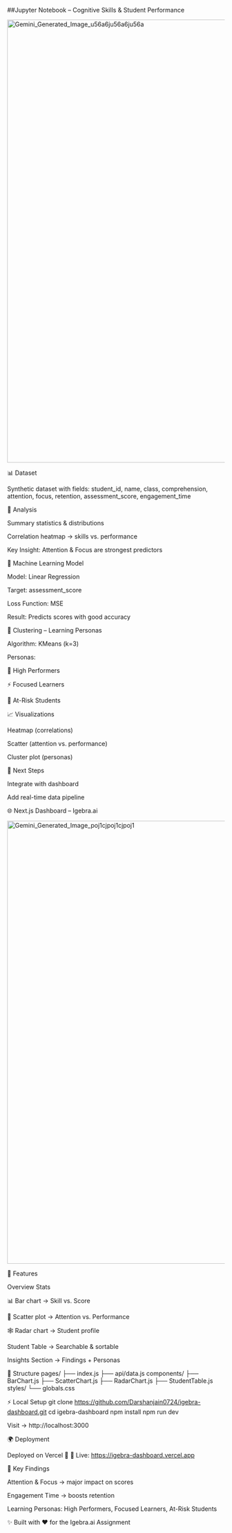 ##Jupyter Notebook – Cognitive Skills & Student Performance


<img width="1024" height="1024" alt="Gemini_Generated_Image_u56a6ju56a6ju56a" src="https://github.com/user-attachments/assets/3c18516d-2a5c-495b-bc3f-fd4b97e3d027" />




📊 Dataset

Synthetic dataset with fields:
student_id, name, class, comprehension, attention, focus, retention, assessment_score, engagement_time

🔎 Analysis

Summary statistics & distributions

Correlation heatmap → skills vs. performance

Key Insight: Attention & Focus are strongest predictors

🤖 Machine Learning Model

Model: Linear Regression

Target: assessment_score

Loss Function: MSE

Result: Predicts scores with good accuracy

👥 Clustering – Learning Personas

Algorithm: KMeans (k=3)

Personas:

🧠 High Performers

⚡ Focused Learners

🎯 At-Risk Students

📈 Visualizations

Heatmap (correlations)

Scatter (attention vs. performance)

Cluster plot (personas)

🚀 Next Steps

Integrate with dashboard

Add real-time data pipeline

🌐 Next.js Dashboard – Igebra.ai



<img width="1024" height="1024" alt="Gemini_Generated_Image_poj1cjpoj1cjpoj1" src="https://github.com/user-attachments/assets/8497b679-cadc-47a9-bcc5-c05b3af642a6" />





🚀 Features

Overview Stats

📊 Bar chart → Skill vs. Score

🔵 Scatter plot → Attention vs. Performance

🕸️ Radar chart → Student profile

Student Table → Searchable & sortable

Insights Section → Findings + Personas

📂 Structure
pages/
 ├── index.js
 ├── api/data.js
components/
 ├── BarChart.js
 ├── ScatterChart.js
 ├── RadarChart.js
 ├── StudentTable.js
styles/
 └── globals.css

⚡ Local Setup
git clone https://github.com/Darshanjain0724/igebra-dashboard.git
cd igebra-dashboard
npm install
npm run dev


Visit → http://localhost:3000

🌍 Deployment

Deployed on Vercel 🚀
🔗 Live: https://igebra-dashboard.vercel.app

🔑 Key Findings

Attention & Focus → major impact on scores

Engagement Time → boosts retention

Learning Personas: High Performers, Focused Learners, At-Risk Students

✨ Built with ❤️ for the Igebra.ai Assignment
